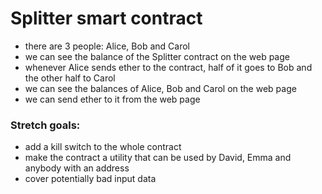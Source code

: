 # Splitter smart contract 
* there are 3 people: Alice, Bob and Carol
* we can see the balance of the Splitter contract on the web page
* whenever Alice sends ether to the contract, half of it goes to Bob and the other half to Carol
* we can see the balances of Alice, Bob and Carol on the web page
* we can send ether to it from the web page


### Stretch goals:

* add a kill switch to the whole contract
* make the contract a utility that can be used by David, Emma and anybody with an address
* cover potentially bad input data
